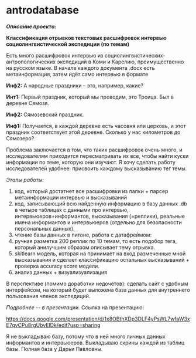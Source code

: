 # antrodatabase
<b><i>Описание проекта: </i> </b>

<b> Классификация отрывков текстовых расшифровок интервью социолингвистической экспедиции (по темам)</b>

Есть много расшифровок интервью из социолингвистических-антропологических экспедиций в Коми и Карелию, преимущественно на русском языке. В начале каждого документа .docx есть метаинформация, затем идёт само интервью в формате


<b>Инф2:</b> А народные праздники – это, например, какие?

<b>Инт1:</b> Первый праздник, который мы проводим, это Троица. Был в деревне Сямозя.

<b>Инф2:</b> Сямозевский праздник.

<b>Инф1:</b> Получается, в каждой деревне есть часовня или церковь, и этот праздник соответствует этой деревне. Сколько у нас километров до Сямозеро?


Проблема заключается в том, что таких расшифровок очень много, и исследователям приходится пересматривать их все, чтобы найти куски информации по теме, которую они изучают. Я хочу сделать работу исследователей удобнее: присвоить каждому высказыванию тег темы.

<i> Этапы работы: </i> 
1) код, который достатнет все расшифровки из папки + парсер метаинформации интервью и высказываний
2) код, записывающий всю найденную информацию в базу данных .db в четыре таблицах с данными про интервью, интервьюеров+информантов, высказывания (=реплики), реальные имена информантов и интервьюеров (отдельно для безопасности персональных данных).
3) чтение базы данных в питоне, работа с датафреймом:
4) ручная разметка 200 реплик по 10 темам, то есть подобор тега, который анилучшим образом описывает тему отрывка.
5) skitlearn модель, которая на принимает на вход размеченные мной высказывания и сделает классификацию остальных высказываний + проверка accuracy score модели.
4) анализ данных + визуализуализация

В перспективе (помимо доработки недочётов):
сделать сайт с удобным интерфейсом, на который будет выложена база данных для внутреннего пользования членов экспедиций.

<i> Подробнее -- в презентации.</i> 
Ссылка на презентацию:

https://docs.google.com/presentation/d/1x8OBthXDp3DLF4yPsWL7wfaW3xE7qvCPu8rgUbvElDk/edit?usp=sharing

Я не выкладываю базу, потому что в ней много личных данных информантов и интервьюеров. Выкладываю скрины каждой из таблиц базы. Полная база у Дарьи Павловны.
